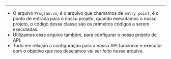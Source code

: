 ___
- O arquivo `Program.cs`, é o arquivo que chamamos de `entry point`, é o ponto de entrada para o nosso projeto, quando executamos o nosso projeto, o código dessa classe são os primeiros códigos a serem executadas.
- Utilizamos esse arquivo também, para configurar o nosso projeto de API.
- Tudo em relação a configuração para a nossa API funcionar e executar com o objetivo que nos desejamos vai ser feito nesse arquivo.